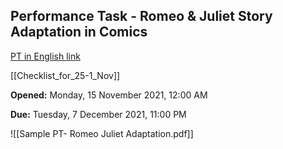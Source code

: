 ## Performance Task - Romeo & Juliet Story Adaptation in Comics

[PT in English link](https://letrancalamba.educere.com.ph/mod/assign/view.php?id=17540)

[[Checklist_for_25-1_Nov]]

**Opened:** Monday, 15 November 2021, 12:00 AM

**Due:** Tuesday, 7 December 2021, 11:00 PM

![[Sample PT- Romeo  Juliet Adaptation.pdf]]